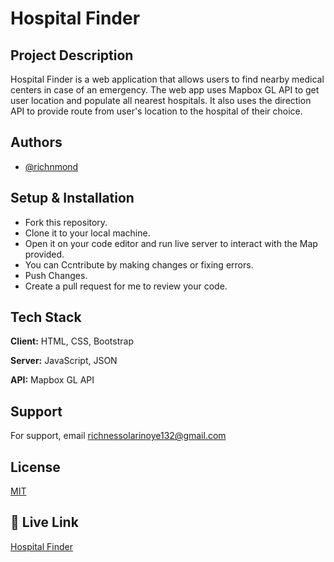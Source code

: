 # Hospital Finder

## Project Description

Hospital Finder is a web application that allows users to find nearby medical centers in case of an emergency.
The web app uses Mapbox GL API to get user location and populate all nearest hospitals.
It also uses the direction API to provide route from user's location to the hospital of their choice.

## Authors

- [@richnmond](https://www.github.com/richnmond)

## Setup & Installation

- Fork this repository.
- Clone it to your local machine.
- Open it on your code editor and run live server to interact with the Map provided.
- You can Ccntribute by making changes or fixing errors.
- Push Changes.
- Create a pull request for me to review your code.

## Tech Stack

**Client:** HTML, CSS, Bootstrap

**Server:** JavaScript, JSON

**API:** Mapbox GL API

## Support

For support, email richnessolarinoye132@gmail.com

## License

[MIT](https://choosealicense.com/licenses/mit/)

## 🔗 Live Link

[Hospital Finder](https://github.com/richnmond)

